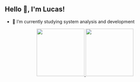 ## Hello 👋, I'm Lucas!

- 🌱  I’m currently studying system analysis and development

<div align="center">
  <a href="https://github.com/lucasloura">
  <img height="150em" src="https://github-readme-stats.vercel.app/api?username=lucasloura19&show_icons=true&theme=github_dark&include_all_commits=true&count_private=true"/>
  <img height="150em" src="https://github-readme-stats.vercel.app/api/top-langs/?username=lucasloura19&layout=compact&langs_count=7&theme=github_dark"/>
</div>
